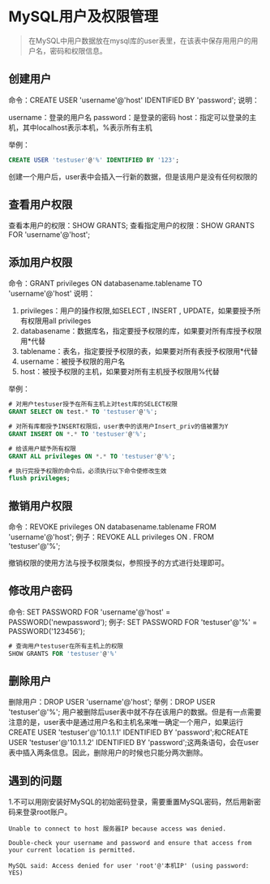 # MySQL用户及权限管理
> 在MySQL中用户数据放在mysql库的user表里，在该表中保存用用户的用户名，密码和权限信息。

## 创建用户
命令：CREATE USER 'username'@'host' IDENTIFIED BY 'password';
说明：

username：登录的用户名
password：是登录的密码
host：指定可以登录的主机，其中localhost表示本机，%表示所有主机

举例：

```sql
CREATE USER 'testuser'@'%' IDENTIFIED BY '123';
```

创建一个用户后，user表中会插入一行新的数据，但是该用户是没有任何权限的

## 查看用户权限
查看本用户的权限：SHOW GRANTS;
查看指定用户的权限：SHOW GRANTS FOR 'username'@'host';

## 添加用户权限
命令：GRANT privileges ON databasename.tablename TO 'username'@'host'
说明：

1. privileges：用户的操作权限,如SELECT , INSERT , UPDATE，如果要授予所有权限用all privileges
2. databasename：数据库名，指定要授予权限的库，如果要对所有库授予权限用*代替
3. tablename：表名，指定要授予权限的表，如果要对所有表授予权限用*代替
4. username：被授予权限的用户名
5. host：被授予权限的主机，如果要对所有主机授予权限用%代替

举例：

```sql
# 对用户testuser授予在所有主机上对test库的SELECT权限
GRANT SELECT ON test.* TO 'testuser'@'%';

# 对所有库都授予INSERT权限后，user表中的该用户Insert_priv的值被置为Y
GRANT INSERT ON *.* TO 'testuser'@'%';

# 给该用户赋予所有权限
GRANT ALL privileges ON *.* TO 'testuser'@'%';

# 执行完授予权限的命令后，必须执行以下命令使修改生效
flush privileges;
```
## 撤销用户权限

命令：REVOKE privileges ON databasename.tablename FROM 'username'@'host';
例子：REVOKE ALL privileges ON *.* FROM 'testuser'@'%';

撤销权限的使用方法与授予权限类似，参照授予的方式进行处理即可。

## 修改用户密码

命令: SET PASSWORD FOR 'username'@'host' = PASSWORD('newpassword');
例子: SET PASSWORD FOR 'testuser'@'%' = PASSWORD('123456');

```sql
# 查询用户testuser在所有主机上的权限
SHOW GRANTS FOR 'testuser'@'%'
```
## 删除用户

删除用户：DROP USER 'username'@'host';
举例：DROP USER 'testuser'@'%';
用户被删除后user表中就不存在该用户的数据。但是有一点需要注意的是，user表中是通过用户名和主机名来唯一确定一个用户，如果运行CREATE USER 'testuser'@'10.1.1.1' IDENTIFIED BY 'password';和CREATE USER 'testuser'@'10.1.1.2' IDENTIFIED BY 'password';这两条语句，会在user表中插入两条信息。因此，删除用户的时候也只能分两次删除。

## 遇到的问题

1.不可以用刚安装好MySQL的初始密码登录，需要重置MySQL密码，然后用新密码来登录root账户。

```
Unable to connect to host 服务器IP because access was denied.

Double-check your username and password and ensure that access from your current location is permitted.

MySQL said: Access denied for user 'root'@'本机IP' (using password: YES)
```
